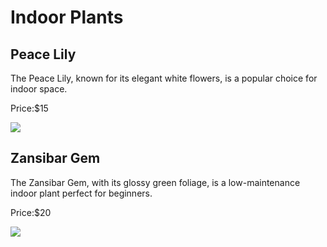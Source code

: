 <!DOCTYPE html>
<head>
<body>
<h1><strong>Indoor Plants</strong></h1>
<h2>Peace Lily</h2>
<p>The Peace Lily, known for its elegant white flowers, is a popular choice for indoor space.</p>
<p>Price:$15</p>
<img src="https://edube.org/uploads/media/default/0001/04/spathiphyllum-peace-lily.jpg">
<h2>Zansibar Gem</h2>
<p>The Zansibar Gem, with its glossy green foliage, is a low-maintenance indoor plant perfect for beginners.</p>
<p>Price:$20</p>
<img src="https://edube.org/uploads/media/default/0001/04/zamioculcas-zansibargem.jpg">
</body>
</head>
